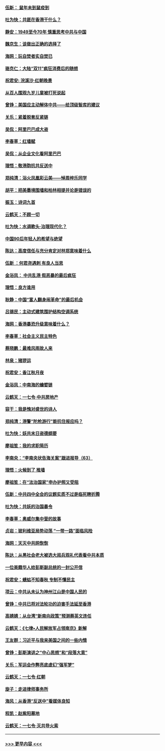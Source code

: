 #### [伍新： 鼠年未到鼠疫到](../pages/nsc993/n11655098.md?t=11151511) 
#### [吐为快：共匪在香港干什么？](../pages/nsc993/n11654891.md?t=11151511) 
#### [静安：1949至今70年 慎重思考中共与中国](../pages/nsc993/n11651244.md?t=11151511) 
#### [魏京生：该做出正确的选择了](../pages/nsc993/n11653084.md?t=11151511) 
#### [海网：玩自焚者实自焚已](../pages/nsc993/n11652423.md?t=11151511) 
#### [骆克仁：大陆“双11”疯狂消费后的随想](../pages/nsc993/n11652305.md?t=11151511) 
#### [祝君安: 浣溪沙·红朝晚景](../pages/nsc993/n11652258.md?t=11151511) 
#### [从百人围观九岁儿童被打死说起](../pages/nsc993/n11651030.md?t=11151511) 
#### [曾铮：美国应主动解体中共——给顶级智库的建议](../pages/nsc993/n11649888.md?t=11151511) 
#### [关乐：紧着脱套反紧链](../pages/nsc993/n11649069.md?t=11151511) 
#### [吴侃：阿里巴巴成大盗](../pages/nsc993/n11645523.md?t=11151511) 
#### [李春草：红墙赋](../pages/nsc993/n11646389.md?t=11151511) 
#### [吴侃：从企业文化看阿里巴巴](../pages/nsc993/n11645476.md?t=11151511) 
#### [理悟：敬港胞抗共反送中](../pages/nsc993/n11645466.md?t=11151511) 
#### [郑纯清：浴火凤凰彩云美——悼周梓乐同学](../pages/nsc993/n11645155.md?t=11151511) 
#### [胡平：把美墨境围墙和柏林相提并论是错误的](../pages/nsc993/n11645134.md?t=11151511) 
#### [振玉：诗词九首](../pages/nsc993/n11644081.md?t=11151511) 
#### [云鹤天：不顾一切](../pages/nsc993/n11643508.md?t=11151511) 
#### [吐为快：水调歌头·治理现代化？](../pages/nsc993/n11643485.md?t=11151511) 
#### [中国90后年轻人的希望与绝望](../pages/nsc993/n11642317.md?t=11151511) 
#### [陈达：高度信任与充分肯定对林郑意味着什么](../pages/nsc993/n11641441.md?t=11151511) 
#### [伍新 ：何君尧遇刺 有良人当思](../pages/nsc993/n11641503.md?t=11151511) 
#### [金浴凤： 中共乱港  假恶暴的最后疯狂](../pages/nsc993/n11641495.md?t=11151511) 
#### [理悟：良方谁用](../pages/nsc993/n11641463.md?t=11151511) 
#### [耿静：中国“富人翻身闹革命”的最后机会](../pages/nsc993/n11640655.md?t=11151511) 
#### [吕锡民：主动式建筑围护结构空调系统](../pages/nsc993/n11640168.md?t=11151511) 
#### [海网：香港暴恐升级意味着什么？](../pages/nsc993/n11635904.md?t=11151511) 
#### [李春草：社会主义民主特色](../pages/nsc993/n11634657.md?t=11151511) 
#### [蔡晓鹏：最难风雨故人来](../pages/nsc993/n11633145.md?t=11151511) 
#### [林泉：猪猡运](../pages/nsc993/n11631469.md?t=11151511) 
#### [祝君安：香江秋月夜](../pages/nsc993/n11631440.md?t=11151511) 
#### [金浴凤：中南海的蟾嬖链](../pages/nsc993/n11631290.md?t=11151511) 
#### [云鹤天：一七令·中共房地产](../pages/nsc993/n11630084.md?t=11151511) 
#### [容干：我是愧对盛世的诗人](../pages/nsc993/n11630059.md?t=11151511) 
#### [郑纯清：港警“陀枪游行”能抗住报应吗？](../pages/nsc993/n11629999.md?t=11151511) 
#### [吐为快：妖共末日盗德纲要](../pages/nsc993/n11628610.md?t=11151511) 
#### [廖祖笙：我的求职简历](../pages/nsc993/n11628492.md?t=11151511) 
#### [李南央：“李南央状告海关案”跟进报导（63）](../pages/nsc993/n11627039.md?t=11151511) 
#### [理悟：火候到了 推墙](../pages/nsc993/n11626917.md?t=11151511) 
#### [廖祖笙：在“法治国家”申办护照又受阻](../pages/nsc993/n11626500.md?t=11151511) 
#### [伍新：中共四中全会的议题实质不过是临死瞎折腾](../pages/nsc993/n11621774.md?t=11151511) 
#### [吐为快：共妖的治国暴令](../pages/nsc993/n11621401.md?t=11151511) 
#### [李春草：奥威尔集中营的故事](../pages/nsc993/n11621373.md?t=11151511) 
#### [贞岩：玻利维亚局势动荡 “一带一路”面临风险](../pages/nsc993/n11619480.md?t=11151511) 
#### [海网：天灭中共网恢恢](../pages/nsc993/n11618261.md?t=11151511) 
#### [陈达：从黑社会老大被选大阅兵观礼代表看中共本质](../pages/nsc993/n11618229.md?t=11151511) 
#### [一位美籍华人给彭斯副总统的一封公开信](../pages/nsc993/n11616906.md?t=11151511) 
#### [祝君安：蟪蛄不知春秋  专制不懂民主](../pages/nsc993/n11616882.md?t=11151511) 
#### [项云：中共从未认为神州江山是中国人民的](../pages/nsc993/n11616763.md?t=11151511) 
#### [曾铮：中共已将对法轮功的迫害手法延至香港](../pages/nsc993/n11616561.md?t=11151511) 
#### [高婧婧：从台湾“新南向政策”预测蔡英文连任](../pages/nsc993/n11616518.md?t=11151511) 
#### [云鹤天：《七律▪人民解放军占领南京》新解](../pages/nsc993/n11616490.md?t=11151511) 
#### [王友群：习近平与我来美国之间的一些内情](../pages/nsc993/n11615052.md?t=11151511) 
#### [曾铮：彭斯演讲之“中心思想”和“段落大意”](../pages/nsc993/n11615020.md?t=11151511) 
#### [关乐：军运会作弊亮底虚幻“强军梦”](../pages/nsc993/n11615008.md?t=11151511) 
#### [云鹤天：一七令‧红朝](../pages/nsc993/n11615000.md?t=11151511) 
#### [旋子：走进律师事务所](../pages/nsc993/n11614894.md?t=11151511) 
#### [海风：从香港“反送中”看媒体良知](../pages/nsc993/n11614480.md?t=11151511) 
#### [程凯：赵紫阳墓地](../pages/nsc993/n11614464.md?t=11151511) 
#### [云鹤天：一七令‧灭共导火索](../pages/nsc993/n11613471.md?t=11151511) 

----
#### [ >>> 更早内容 <<< ](../indexes/nsc993-earlier.md)
